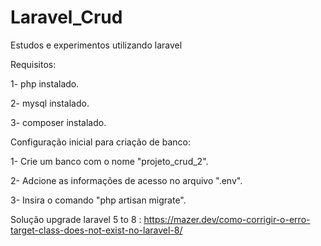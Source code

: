 # Laravel_Crud
Estudos e experimentos utilizando laravel

Requisitos:

1- php instalado.

2- mysql instalado.

3- composer instalado.

Configuração inicial para criação de banco:

1- Crie um banco com o nome "projeto_crud_2".

2- Adcione as informações de acesso no arquivo ".env".

3- Insira o comando "php artisan migrate".

Solução upgrade laravel 5 to 8 : https://mazer.dev/como-corrigir-o-erro-target-class-does-not-exist-no-laravel-8/
